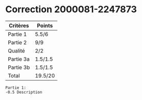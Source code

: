 # Correction 2000081-2247873

Critères  | Points
--------- | ------
Partie 1  | 5.5/6
Partie 2  | 9/9
Qualité   | 2/2
Partie 3a | 1.5/1.5
Partie 3b | 1.5/1.5
Total     | 19.5/20

```
Partie 1:
-0.5 Description
```
